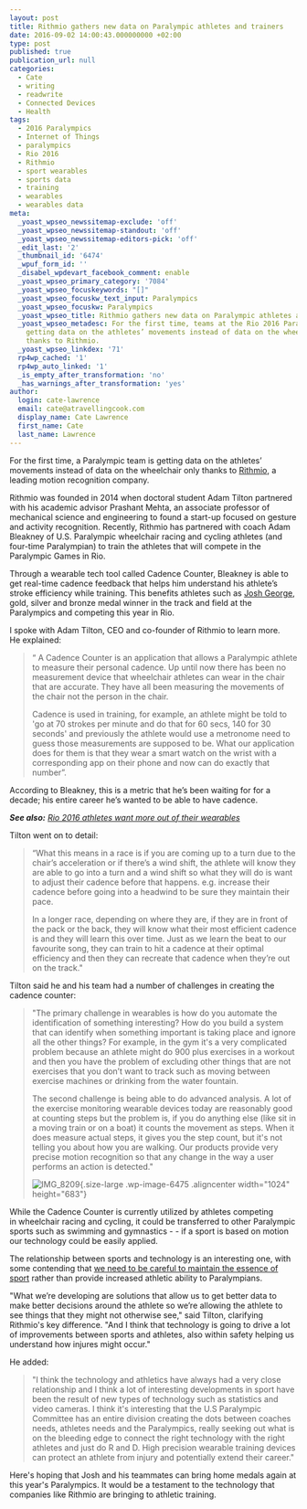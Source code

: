 ```yaml
---
layout: post
title: Rithmio gathers new data on Paralympic athletes and trainers
date: 2016-09-02 14:00:43.000000000 +02:00
type: post
published: true
publication_url: null
categories:
  - Cate
  - writing
  - readwrite
  - Connected Devices
  - Health
tags:
  - 2016 Paralympics
  - Internet of Things
  - paralympics
  - Rio 2016
  - Rithmio
  - sport wearables
  - sports data
  - training
  - wearables
  - wearables data
meta:
  _yoast_wpseo_newssitemap-exclude: 'off'
  _yoast_wpseo_newssitemap-standout: 'off'
  _yoast_wpseo_newssitemap-editors-pick: 'off'
  _edit_last: '2'
  _thumbnail_id: '6474'
  _wpuf_form_id: ''
  _disabel_wpdevart_facebook_comment: enable
  _yoast_wpseo_primary_category: '7084'
  _yoast_wpseo_focuskeywords: "[]"
  _yoast_wpseo_focuskw_text_input: Paralympics
  _yoast_wpseo_focuskw: Paralympics
  _yoast_wpseo_title: Rithmio gathers new data on Paralympic athletes and trainers
  _yoast_wpseo_metadesc: For the first time, teams at the Rio 2016 Paralympics are
    getting data on the athletes’ movements instead of data on the wheelchair only
    thanks to Rithmio.
  _yoast_wpseo_linkdex: '71'
  rp4wp_cached: '1'
  rp4wp_auto_linked: '1'
  _is_empty_after_transformation: 'no'
  _has_warnings_after_transformation: 'yes'
author:
  login: cate-lawrence
  email: cate@atravellingcook.com
  display_name: Cate Lawrence
  first_name: Cate
  last_name: Lawrence
---
```

For the first time, a Paralympic team is getting data on the athletes’
movements instead of data on the wheelchair only thanks to
[Rithmio](http://www.rithmio.com/), a leading motion recognition
company.

Rithmio was founded in 2014 when doctoral student Adam Tilton partnered
with his academic advisor Prashant Mehta, an associate professor of
mechanical science and engineering to found a start-up focused on
gesture and activity recognition. Recently, Rithmio has partnered with
coach Adam Bleakney of U.S. Paralympic wheelchair racing and cycling
athletes (and four-time Paralympian) to train the athletes that will
compete in the Paralympic Games in Rio.

Through a wearable tech tool called Cadence Counter, Bleakney is able to
get real-time cadence feedback that helps him understand his athlete’s
stroke efficiency while training. This benefits athletes such as [Josh
George](http://www.teamusa.org/para-track-and-field/athletes/Joshua-George),
gold, silver and bronze medal winner in the track and field at the
Paralympics and competing this year in Rio.

I spoke with Adam Tilton, CEO and co-founder of Rithmio to learn more.
He explained:

> “ A Cadence Counter is an application that allows a Paralympic athlete
> to measure their personal cadence. Up until now there has been no
> measurement device that wheelchair athletes can wear in the chair that
> are accurate. They have all been measuring the movements of the chair
> not the person in the chair.
>
> Cadence is used in training, for example, an athlete might be told to
> 'go at 70 strokes per minute and do that for 60 secs, 140 for 30
> seconds' and previously the athlete would use a metronome need to
> guess those measurements are supposed to be. What our application does
> for them is that they wear a smart watch on the wrist with a
> corresponding app on their phone and now can do exactly that number”.

According to Bleakney, this is a metric that he’s been waiting for for a
decade; his entire career he’s wanted to be able to have cadence.

***See also:** [Rio 2016 athletes want more out of their
wearables](https://readwrite.com/2016/08/16/athletes-wearable-opinions-dl4/)*

Tilton went on to detail:

> “What this means in a race is if you are coming up to a turn due to
> the chair’s acceleration or if there’s a wind shift, the athlete will
> know they are able to go into a turn and a wind shift so what they
> will do is want to adjust their cadence before that happens. e.g.
> increase their cadence before going into a headwind to be sure they
> maintain their pace.
>
> In a longer race, depending on where they are, if they are in front of
> the pack or the back, they will know what their most efficient cadence
> is and they will learn this over time. Just as we learn the beat to
> our favourite song, they can train to hit a cadence at their optimal
> efficiency and then they can recreate that cadence when they’re out on
> the track."

Tilton said he and his team had a number of challenges in creating the
cadence counter:

> "The primary challenge in wearables is how do you automate the
> identification of something interesting? How do you build a system
> that can identify when something important is taking place and ignore
> all the other things? For example, in the gym it's a very complicated
> problem because an athlete might do 900 plus exercises in a workout
> and then you have the problem of excluding other things that are not
> exercises that you don’t want to track such as moving between exercise
> machines or drinking from the water fountain.
>
> The second challenge is being able to do advanced analysis. A lot of
> the exercise monitoring wearable devices today are reasonably good at
> counting steps but the problem is, if you do anything else (like sit
> in a moving train or on a boat) it counts the movement as steps. When
> it does measure actual steps, it gives you the step count, but it's
> not telling you about how you are walking. Our products provide very
> precise motion recognition so that any change in the way a user
> performs an action is detected."
>
> ![IMG\_8209](rw-import/IMG_8209-1024x683.jpg){.size-large
> .wp-image-6475 .aligncenter width="1024" height="683"}

While the Cadence Counter is currently utilized by athletes competing
in wheelchair racing and cycling, it could be transferred to other
Paralympic sports such as swimming and gymnastics - - if a sport is
based on motion our technology could be easily applied.

The relationship between sports and technology is an interesting one,
with some contending that [we need to be careful to maintain the essence
of
sport](https://readwrite.com/2016/08/28/cyborg-olympics-future-paralympics-hl1/) rather
than provide increased athletic ability to Paralympians.

"What we’re developing are solutions that allow us to get better data to
make better decisions around the athlete so we’re allowing the athlete
to see things that they might not otherwise see," said Tilton,
clarifying Rithmio's key difference. "And I think that technology is
going to drive a lot of improvements between sports and athletes, also
within safety helping us understand how injures might occur."

He added:

> "I think the technology and athletics have always had a very close
> relationship and I think a lot of interesting developments in sport
> have been the result of new types of technology such as statistics and
> video cameras. I think it's interesting that the U.S Paralympic
> Committee has an entire division creating the dots between coaches
> needs, athletes needs and the Paralympics, really seeking out what is
> on the bleeding edge to connect the right technology with the right
> athletes and just do R and D. High precision wearable training devices
> can protect an athlete from injury and potentially extend their
> career."

Here's hoping that Josh and his teammates can bring home medals again at
this year's Paralympics. It would be a testament to the technology that
companies like Rithmio are bringing to athletic training.
